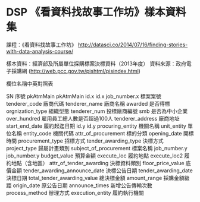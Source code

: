 DSP 《看資料找故事工作坊》樣本資料集
===================================

課程：《看資料找故事工作坊》
http://datasci.co/2014/07/16/finding-stories-with-data-analysis-course/

樣本資料：經濟部及所屬單位採購標案決標資料（2013年度）
資料來源：政府電子採購網 (http://web.pcc.gov.tw/pishtml/pisindex.html)

欄位名稱中英對照表

SN	序號
pkAtmMain	pkAtmMain
id.x	id.x
job_number.x	標案案號
tenderer_code	廠商代碼
tenderer_name	廠商名稱
awarded	是否得標
orgnization_type	組織型態
tenderer_num	投標廠商編號
smb	是否為中小企業
over_hundred	雇用員工總人數是否超過100人
tenderer_address	廠商地址
start_end_date	履約起迄日期
id.y	id.y
procuring_entity	機關名稱
unit_entity	單位名稱
entity_code	機關代碼
attr_of_procurement	標的分類
opening_date	開標時間
procurement_type	招標方式
tender_awarding_type	決標方式
project_type	歸屬計畫類別
subject_of_procurement	標案名稱
job_number.y	job_number.y
budget_value	預算金額
execute_loc	履約地點
execute_loc2	履約地點（含地區）
attr_of_tender_awarding	決標資料類別
floor_price_value	底價金額
tender_awarding_announce_date	決標公告日期
tender_awarding_date	決標日期
total_tender_awarding_value	總決標金額
amount_range	採購金額級距
origin_date	原公告日期
announce_times	新增公告傳輸次數
process_method	辦理方式
execution_entity	履約執行機關

